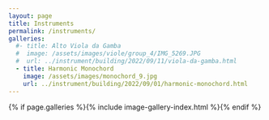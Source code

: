 ```yaml
---
layout: page
title: Instruments
permalink: /instruments/
galleries:
  #- title: Alto Viola da Gamba
  #  image: /assets/images/viole/group_4/IMG_5269.JPG
  #  url: ../instrument/building/2022/09/11/viola-da-gamba.html
  - title: Harmonic Monochord
    image: /assets/images/monochord_9.jpg
    url: ../instrument/building/2022/09/01/harmonic-monochord.html
---
```


{% if page.galleries %}{% include image-gallery-index.html %}{% endif %}

